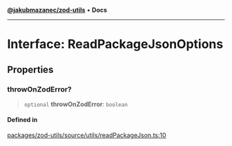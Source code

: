 [**@jakubmazanec/zod-utils**](../README.md) • **Docs**

---

# Interface: ReadPackageJsonOptions

## Properties

### throwOnZodError?

> `optional` **throwOnZodError**: `boolean`

#### Defined in

[packages/zod-utils/source/utils/readPackageJson.ts:10](https://github.com/jakubmazanec/tools/blob/053e1fea9cfce27a70a78b00a30cdd281cb0a72b/packages/zod-utils/source/utils/readPackageJson.ts#L10)
